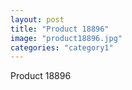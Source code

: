 ```yaml
---
layout: post
title: "Product 18896"
image: "product18896.jpg"
categories: "category1"
---
```

Product 18896
